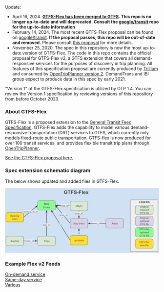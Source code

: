 Update: 
- April 16, 2024. **[GTFS-Flex has been merged to GTFS](https://github.com/google/transit/pull/433). This repo is no longer up-to-date and will deprecated. Consult the [google/transit](https://github.com/google/transit) repo for the up-to-date information**
- February 14, 2024. The most recent GTFS-Flex proposal can be found on [google/transit](https://github.com/google/transit/pull/433). **If the proposal passes, this repo will be out-of-date and removed.** Please consult [this proposal](https://github.com/google/transit/pull/433) for more details. 
- November 25, 2020. The spec in this repository is now the most up-to-date version of GTFS-Flex. The code in this repo contains the official proposal for GTFS-Flex v2, a GTFS extension that covers all demand-responsive services for the purposes of discovery in trip planning. All features of this specification proposal are currently produced by [Trillium](https://trilliumtransit.com/) and consumed by [OpenTripPlanner version 2](https://www.opentripplanner.org/). DemandTrans and IBI group expect to produce data in this spec by early 2021.

"Version 1" of the GTFS-Flex specification is utilized by OTP 1.4. You can review the Version 1 specification by reviewing versions of this repository from before October 2020.

### About GTFS-Flex

GTFS-Flex is a proposed extension to the [General Transit Feed Specification](http://gtfs.org/). GTFS-Flex adds the capability to model various demand-responsive transportation (DRT) services to GTFS, which currently only models fixed-route public transportation. GTFS-flex is now produced for over 100 transit services, and provides flexible transit trip plans through [OpenTripPlanner](https://www.opentripplanner.org/).

[See the GTFS-Flex proposal here.](spec/reference.md)

### Spec extension schematic diagram

The below shows updated and added files in GTFS-Flex.

![Diagram of added files in GTFS-Flex](spec/Flex%20Schema%20Diagram.png)

### Example Flex v2 Feeds
[On-demand service](spec/FlexExample--on-demand-service.zip)<br>[Same-day service](spec/FlexExample--same-day-service.zip)<br>[Various](spec/FlexExample--various.zip)
